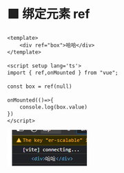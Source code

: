 # 🟩 绑定元素 ref

```vue
<template>
    <div ref="box">哈哈</div>
</template>
 
<script setup lang='ts'>
import { ref,onMounted } from "vue";

const box = ref(null)

onMounted(()=>{
    console.log(box.value)
})
</script>
```

![图 1](img/08507ffd6efaa2ee8de8cad0c8a30741509d3e7c6c158ed2aa03744bf11df668.png) 